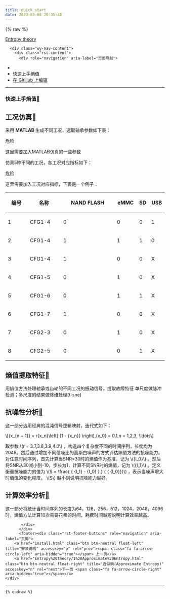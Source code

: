 ```yaml
---
title: quick_start
date: 2023-03-08 20:35:48
---
```


{% raw %}


   <section data-toggle="wy-nav-shift" class="wy-nav-content-wrap"><nav class="wy-nav-top" aria-label="移动版导航菜单" >
          <i data-toggle="wy-nav-top" class="fa fa-bars"></i>
          <a href="../index.html">Entropy theory</a>
      </nav>

      <div class="wy-nav-content">
        <div class="rst-content">
          <div role="navigation" aria-label="页面导航">
  <ul class="wy-breadcrumbs">
      <li><a href="../index.html" class="icon icon-home"></a></li>
      <li class="breadcrumb-item active">快速上手熵值</li>
<li class="wy-breadcrumbs-aside">
   <a href="https://github.com/609520262/Deploy-static-content-to-Pages/tree/main/docs/index.rst" class="fa fa-github"> 在 GitHub 上编辑</a>
</li>

  </ul>
  <hr/>
</div>
          <div role="main" class="document" itemscope="itemscope" itemtype="http://schema.org/Article">
           <div itemprop="articleBody">
             
  <section id="id1">
<h1>快速上手熵值<a class="headerlink" href="#id1" title="此标题的永久链接"></a></h1>
<section id="id2">
<h2>工况仿真<a class="headerlink" href="#id2" title="此标题的永久链接"></a></h2>
<p>采用 <strong>MATLAB</strong> 生成不同工况，选取轴承参数如下表：</p>
<div class="admonition danger">
<p class="admonition-title">危险</p>
<p>这里需要加入MATLAB仿真的一些参数</p>
</div>
<p>仿真5种不同的工况，各工况对应指标如下：</p>
<div class="admonition danger">
<p class="admonition-title">危险</p>
<p>这里需要加入工况对应指标，下表是一个例子：</p>
</div>
<table class="docutils align-default">
<colgroup>
<col style="width: 14%" />
<col style="width: 21%" />
<col style="width: 34%" />
<col style="width: 14%" />
<col style="width: 7%" />
<col style="width: 10%" />
</colgroup>
<thead>
<tr class="row-odd"><th class="head"><p>编号</p></th>
<th class="head"><p>名称</p></th>
<th class="head"><p>NAND FLASH</p></th>
<th class="head"><p>eMMC</p></th>
<th class="head"><p>SD</p></th>
<th class="head"><p>USB</p></th>
</tr>
</thead>
<tbody>
<tr class="row-even"><td><p>1</p></td>
<td><p>CFG1-4</p></td>
<td><p>0</p></td>
<td><p>0</p></td>
<td><p>0</p></td>
<td><p>1</p></td>
</tr>
<tr class="row-odd"><td><p>2</p></td>
<td><p>CFG1-4</p></td>
<td><p>1</p></td>
<td><p>1</p></td>
<td><p>1</p></td>
<td><p>0</p></td>
</tr>
<tr class="row-even"><td><p>3</p></td>
<td><p>CFG1-4</p></td>
<td><p>1</p></td>
<td><p>0</p></td>
<td><p>0</p></td>
<td><p>X</p></td>
</tr>
<tr class="row-odd"><td><p>4</p></td>
<td><p>CFG1-5</p></td>
<td><p>0</p></td>
<td><p>1</p></td>
<td><p>0</p></td>
<td><p>X</p></td>
</tr>
<tr class="row-even"><td><p>5</p></td>
<td><p>CFG1-6</p></td>
<td><p>0</p></td>
<td><p>1</p></td>
<td><p>1</p></td>
<td><p>X</p></td>
</tr>
<tr class="row-odd"><td><p>6</p></td>
<td><p>CFG1-7</p></td>
<td><p>1</p></td>
<td><p>0</p></td>
<td><p>0</p></td>
<td><p>X</p></td>
</tr>
<tr class="row-even"><td><p>7</p></td>
<td><p>CFG2-3</p></td>
<td><p>0</p></td>
<td><p>1</p></td>
<td><p>0</p></td>
<td><p>X</p></td>
</tr>
<tr class="row-odd"><td><p>8</p></td>
<td><p>CFG2-5</p></td>
<td><p>0</p></td>
<td><p>0</p></td>
<td><p>1</p></td>
<td><p>X</p></td>
</tr>
</tbody>
</table>
</section>
<section id="id3">
<h2>熵值提取特征<a class="headerlink" href="#id3" title="此标题的永久链接"></a></h2>
<p>用熵值方法处理轴承或齿轮的不同工况的振动信号，提取故障特征 单尺度做脉冲检测；多尺度的结果做降维处理(t-sne)</p>
</section>
<section id="id4">
<h2>抗噪性分析<a class="headerlink" href="#id4" title="此标题的永久链接"></a></h2>
<p>这一部分选用经典的混沌信号逻辑映射，迭代式如下：</p>
<div class="math notranslate nohighlight">
\[{x_{n + 1}} = r{x_n}\left( {1 - {x_n}} \right),{x_0} = 0.1,n = 1,2,3, \ldots\]</div>
<p>取参数  <span class="math notranslate nohighlight">\(r = 3.7,3.8,3.9,4.0\)</span> ，构造四个复杂度不同的时间序列，长度均为2048。然后通过增加不同信噪比的高斯白噪声的方式评估熵值方法的抗噪能力。对任意时间序列，首先计算当SNR=30时的熵值作为基准，记为  <span class="math notranslate nohighlight">\({I_0}\)</span> 。然后将SNR从30减小到-10，步长为1，计算不同SNR时的熵值，记为 <span class="math notranslate nohighlight">\({I_1}\)</span>      。定义衡量抗噪能力的值为 <span class="math notranslate nohighlight">\(S = \frac{ { {I_1} - {I_0} } } { { {I_0}}}\)</span>  ，表示当噪声增大时熵值的变化程度。  <span class="math notranslate nohighlight">\(S\)</span>  越小则说明抗噪能力越好。</p>
</section>
<section id="id5">
<h2>计算效率分析<a class="headerlink" href="#id5" title="此标题的永久链接"></a></h2>
<p>这一部分将统计当时间序列的长度为64，128，256，512，1024，2048，4096时，熵值方法计算10次需要花费的时间。耗费时间越短说明计算效率越高。</p>
</section>
</section>


           </div>
          </div>
          <footer><div class="rst-footer-buttons" role="navigation" aria-label="页脚">
        <a href="install.html" class="btn btn-neutral float-left" title="安装说明" accesskey="p" rel="prev"><span class="fa fa-arrow-circle-left" aria-hidden="true"></span> 上一页</a>
        <a href="Entropy%20theory/1%20Approximate%20Entropy.html" class="btn btn-neutral float-right" title="近似熵(Approximate Entropy)" accesskey="n" rel="next">下一页 <span class="fa fa-arrow-circle-right" aria-hidden="true"></span></a>
    </div>

  <hr/>

  

</footer>
        </div>
      </div>
    </section>
    
	
	
	{% endraw %}
